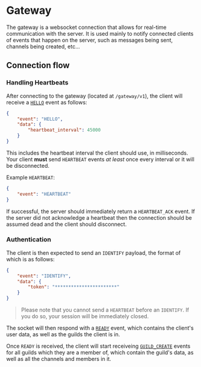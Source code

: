 # Gateway

The gateway is a websocket connection that allows for real-time communication with the server. It is used mainly to notify connected clients of events that happen on the server, such as messages being sent, channels being created, etc...

## Connection flow

### Handling Heartbeats

After connecting to the gateway (located at `/gateway/v1`), the client will receive a [`HELLO`](./events.md#hello) event as follows:

```json
{
    "event": "HELLO",
    "data": {
        "heartbeat_interval": 45000
    }
}
```

This includes the heartbeat interval the client should use, in milliseconds. Your client **must** send `HEARTBEAT` events *at least* once every interval or it will be disconnected.

Example `HEARTBEAT`:

```json
{
    "event": "HEARTBEAT"
}
```

If successful, the server should immediately return a `HEARTBEAT_ACK` event.
If the server did not acknowledge a heartbeat then the connection should be assumed dead and the client should disconnect. 

### Authentication

The client is then expected to send an `IDENTIFY` payload, the format of which is as follows:

```json
{
    "event": "IDENTIFY",
    "data": {
        "token": "***********************"
    }
}
```

> Please note that you cannot send a `HEARTBEAT` before an `IDENTIFY`. If you do so, your session will be immediately closed.

The socket will then respond with a [`READY`](./events.md#READY) event, which contains the client's user data, as well as the guilds the client is in.

Once `READY` is received, the client will start receiveing [`GUILD_CREATE`](./events.md#GUILD_CREATE) events for all guilds which they are a member of, which contain the guild's data, as well as all the channels and members in it.
